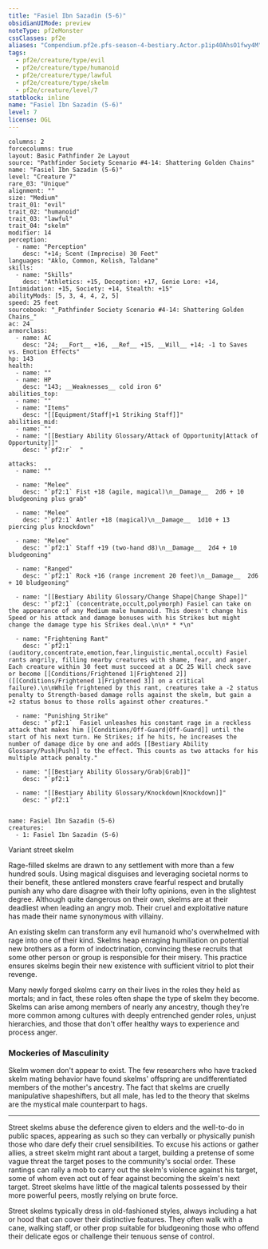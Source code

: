 ```yaml
---
title: "Fasiel Ibn Sazadin (5-6)"
obsidianUIMode: preview
noteType: pf2eMonster
cssClasses: pf2e
aliases: "Compendium.pf2e.pfs-season-4-bestiary.Actor.p1ip40AhsO1fwy4M" 
tags:
  - pf2e/creature/type/evil
  - pf2e/creature/type/humanoid
  - pf2e/creature/type/lawful
  - pf2e/creature/type/skelm
  - pf2e/creature/level/7
statblock: inline
name: "Fasiel Ibn Sazadin (5-6)"
level: 7
license: OGL
---
```


```statblock
columns: 2
forcecolumns: true
layout: Basic Pathfinder 2e Layout
source: "Pathfinder Society Scenario #4-14: Shattering Golden Chains"
name: "Fasiel Ibn Sazadin (5-6)"
level: "Creature 7"
rare_03: "Unique"
alignment: ""
size: "Medium"
trait_01: "evil"
trait_02: "humanoid"
trait_03: "lawful"
trait_04: "skelm"
modifier: 14
perception:
  - name: "Perception"
    desc: "+14; Scent (Imprecise) 30 Feet"
languages: "Aklo, Common, Kelish, Taldane"
skills:
  - name: "Skills"
    desc: "Athletics: +15, Deception: +17, Genie Lore: +14, Intimidation: +15, Society: +14, Stealth: +15"
abilityMods: [5, 3, 4, 4, 2, 5]
speed: 25 feet
sourcebook: "_Pathfinder Society Scenario #4-14: Shattering Golden Chains_"
ac: 24
armorclass:
  - name: AC
    desc: "24; __Fort__ +16, __Ref__ +15, __Will__ +14; -1 to Saves vs. Emotion Effects"
hp: 143
health:
  - name: ""
  - name: HP
    desc: "143; __Weaknesses__ cold iron 6"
abilities_top:
  - name: ""
  - name: "Items"
    desc: "[[Equipment/Staff|+1 Striking Staff]]"
abilities_mid:
  - name: ""
  - name: "[[Bestiary Ability Glossary/Attack of Opportunity|Attack of Opportunity]]"
    desc: "`pf2:r`  "

attacks:
  - name: ""

  - name: "Melee"
    desc: "`pf2:1` Fist +18 (agile, magical)\n__Damage__  2d6 + 10 bludgeoning plus grab"

  - name: "Melee"
    desc: "`pf2:1` Antler +18 (magical)\n__Damage__  1d10 + 13 piercing plus knockdown"

  - name: "Melee"
    desc: "`pf2:1` Staff +19 (two-hand d8)\n__Damage__  2d4 + 10 bludgeoning"

  - name: "Ranged"
    desc: "`pf2:1` Rock +16 (range increment 20 feet)\n__Damage__  2d6 + 10 bludgeoning"

  - name: "[[Bestiary Ability Glossary/Change Shape|Change Shape]]"
    desc: "`pf2:1` (concentrate,occult,polymorph) Fasiel can take on the appearance of any Medium male humanoid. This doesn't change his Speed or his attack and damage bonuses with his Strikes but might change the damage type his Strikes deal.\n\n* * *\n"

  - name: "Frightening Rant"
    desc: "`pf2:1` (auditory,concentrate,emotion,fear,linguistic,mental,occult) Fasiel rants angrily, filling nearby creatures with shame, fear, and anger. Each creature within 30 feet must succeed at a DC 25 Will check save or become [[Conditions/Frightened 1|Frightened 2]] ([[Conditions/Frightened 1|Frightened 3]] on a critical failure).\n\nWhile frightened by this rant, creatures take a -2 status penalty to Strength-based damage rolls against the skelm, but gain a +2 status bonus to those rolls against other creatures."

  - name: "Punishing Strike"
    desc: "`pf2:1`  Fasiel unleashes his constant rage in a reckless attack that makes him [[Conditions/Off-Guard|Off-Guard]] until the start of his next turn. He Strikes; if he hits, he increases the number of damage dice by one and adds [[Bestiary Ability Glossary/Push|Push]] to the effect. This counts as two attacks for his multiple attack penalty."

  - name: "[[Bestiary Ability Glossary/Grab|Grab]]"
    desc: "`pf2:1`  "

  - name: "[[Bestiary Ability Glossary/Knockdown|Knockdown]]"
    desc: "`pf2:1`  "
 
```

```encounter-table
name: Fasiel Ibn Sazadin (5-6)
creatures:
  - 1: Fasiel Ibn Sazadin (5-6)
```


Variant street skelm

Rage-filled skelms are drawn to any settlement with more than a few hundred souls. Using magical disguises and leveraging societal norms to their benefit, these antlered monsters crave fearful respect and brutally punish any who dare disagree with their lofty opinions, even in the slightest degree. Although quite dangerous on their own, skelms are at their deadliest when leading an angry mob. Their cruel and exploitative nature has made their name synonymous with villainy.

An existing skelm can transform any evil humanoid who's overwhelmed with rage into one of their kind. Skelms heap enraging humiliation on potential new brothers as a form of indoctrination, convincing these recruits that some other person or group is responsible for their misery. This practice ensures skelms begin their new existence with sufficient vitriol to plot their revenge.

Many newly forged skelms carry on their lives in the roles they held as mortals; and in fact, these roles often shape the type of skelm they become. Skelms can arise among members of nearly any ancestry, though they're more common among cultures with deeply entrenched gender roles, unjust hierarchies, and those that don't offer healthy ways to experience and process anger.

### Mockeries of Masculinity

Skelm women don't appear to exist. The few researchers who have tracked skelm mating behavior have found skelms' offspring are undifferentiated members of the mother's ancestry. The fact that skelms are cruelly manipulative shapeshifters, but all male, has led to the theory that skelms are the mystical male counterpart to hags.

* * *

Street skelms abuse the deference given to elders and the well-to-do in public spaces, appearing as such so they can verbally or physically punish those who dare defy their cruel sensibilities. To excuse his actions or gather allies, a street skelm might rant about a target, building a pretense of some vague threat the target poses to the community's social order. These rantings can rally a mob to carry out the skelm's violence against his target, some of whom even act out of fear against becoming the skelm's next target. Street skelms have little of the magical talents possessed by their more powerful peers, mostly relying on brute force.

Street skelms typically dress in old-fashioned styles, always including a hat or hood that can cover their distinctive features. They often walk with a cane, walking staff, or other prop suitable for bludgeoning those who offend their delicate egos or challenge their tenuous sense of control.
